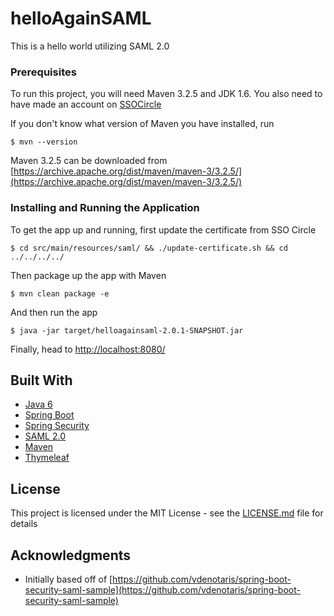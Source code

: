 # helloAgainSAML

This is a hello world utilizing SAML 2.0

### Prerequisites

To run this project, you will need Maven 3.2.5 and JDK 1.6. You also need to have made an account on [SSOCircle](https://idp.ssocircle.com/sso/UI/Login)

If you don't know what version of Maven you have installed, run
```
$ mvn --version
```

Maven 3.2.5 can be downloaded from [https://archive.apache.org/dist/maven/maven-3/3.2.5/](https://archive.apache.org/dist/maven/maven-3/3.2.5/)

### Installing and Running the Application

To get the app up and running, first update the certificate from SSO Circle
```
$ cd src/main/resources/saml/ && ./update-certificate.sh && cd ../../../../
```

Then package up the app with Maven
```
$ mvn clean package -e
```

And then run the app
```
$ java -jar target/helloagainsaml-2.0.1-SNAPSHOT.jar
```

Finally, head to [http://localhost:8080/](http://localhost:8080/)

## Built With

* [Java 6](https://www.oracle.com/technetwork/java/javase/downloads/java-archive-downloads-javase6-419409.html)
* [Spring Boot](https://spring.io/projects/spring-boot)
* [Spring Security](https://spring.io/projects/spring-security)
* [SAML 2.0](http://saml.xml.org/saml-specifications)
* [Maven](https://maven.apache.org/)
* [Thymeleaf](https://www.thymeleaf.org/documentation.html)

## License

This project is licensed under the MIT License - see the [LICENSE.md](LICENSE.md) file for details

## Acknowledgments

* Initially based off of [https://github.com/vdenotaris/spring-boot-security-saml-sample](https://github.com/vdenotaris/spring-boot-security-saml-sample)
